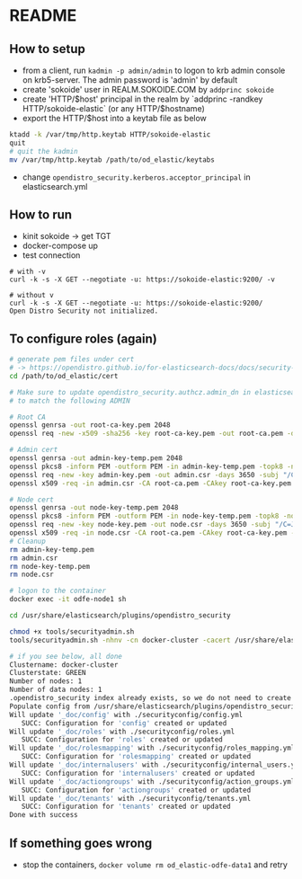 # README

## How to setup

* from a client, run `kadmin -p admin/admin` to logon to krb admin console on krb5-server. The admin password is 'admin' by default
* create 'sokoide' user in REALM.SOKOIDE.COM by `addprinc sokoide`
* create 'HTTP/$host' principal in the realm by `addprinc -randkey HTTP/sokoide-elastic` (or any HTTP/$hostname)
* export the HTTP/$host into a keytab file as below

```bash
ktadd -k /var/tmp/http.keytab HTTP/sokoide-elastic
quit
# quit the kadmin
mv /var/tmp/http.keytab /path/to/od_elastic/keytabs
```

* change `opendistro_security.kerberos.acceptor_principal` in elasticsearch.yml

## How to run

* kinit sokoide -> get TGT
* docker-compose up
* test connection

```
# with -v
curl -k -s -X GET --negotiate -u: https://sokoide-elastic:9200/ -v

# without v
curl -k -s -X GET --negotiate -u: https://sokoide-elastic:9200/
Open Distro Security not initialized.
```


## To configure roles (again)

```sh
# generate pem files under cert
# -> https://opendistro.github.io/for-elasticsearch-docs/docs/security-configuration/generate-certificates/
cd /path/to/od_elastic/cert

# Make sure to update opendistro_security.authcz.admin_dn in elasticsearch.yml
# to match the following ADMIN

# Root CA
openssl genrsa -out root-ca-key.pem 2048
openssl req -new -x509 -sha256 -key root-ca-key.pem -out root-ca.pem -days 3650 -subj "/C=JP/ST=Tokyo/L=Tokyo/O=Sokoide Inc/OU=IT/CN=sokoide-elastic"

# Admin cert
openssl genrsa -out admin-key-temp.pem 2048
openssl pkcs8 -inform PEM -outform PEM -in admin-key-temp.pem -topk8 -nocrypt -v1 PBE-SHA1-3DES -out admin-key.pem
openssl req -new -key admin-key.pem -out admin.csr -days 3650 -subj "/C=JP/ST=Tokyo/L=Tokyo/O=Sokoide Inc/OU=IT/CN=ADMIN"
openssl x509 -req -in admin.csr -CA root-ca.pem -CAkey root-ca-key.pem -CAcreateserial -sha256 -out admin.pem

# Node cert
openssl genrsa -out node-key-temp.pem 2048
openssl pkcs8 -inform PEM -outform PEM -in node-key-temp.pem -topk8 -nocrypt -v1 PBE-SHA1-3DES -out node-key.pem
openssl req -new -key node-key.pem -out node.csr -days 3650 -subj "/C=JP/ST=Tokyo/L=Tokyo/O=Sokoide Inc/OU=IT/CN=node1.sokoide-elastic"
openssl x509 -req -in node.csr -CA root-ca.pem -CAkey root-ca-key.pem -CAcreateserial -sha256 -out node.pem
# Cleanup
rm admin-key-temp.pem
rm admin.csr
rm node-key-temp.pem
rm node.csr

# logon to the container
docker exec -it odfe-node1 sh

cd /usr/share/elasticsearch/plugins/opendistro_security

chmod +x tools/securityadmin.sh
tools/securityadmin.sh -nhnv -cn docker-cluster -cacert /usr/share/elasticsearch/config/root-ca.pem -cd ./securityconfig/ -cert /usr/share/elasticsearch/config/admin.pem -key /usr/share/elasticsearch/config/admin-key.pem

# if you see below, all done
Clustername: docker-cluster
Clusterstate: GREEN
Number of nodes: 1
Number of data nodes: 1
.opendistro_security index already exists, so we do not need to create one.
Populate config from /usr/share/elasticsearch/plugins/opendistro_security/securityconfig
Will update '_doc/config' with ./securityconfig/config.yml
   SUCC: Configuration for 'config' created or updated
Will update '_doc/roles' with ./securityconfig/roles.yml
   SUCC: Configuration for 'roles' created or updated
Will update '_doc/rolesmapping' with ./securityconfig/roles_mapping.yml
   SUCC: Configuration for 'rolesmapping' created or updated
Will update '_doc/internalusers' with ./securityconfig/internal_users.yml
   SUCC: Configuration for 'internalusers' created or updated
Will update '_doc/actiongroups' with ./securityconfig/action_groups.yml
   SUCC: Configuration for 'actiongroups' created or updated
Will update '_doc/tenants' with ./securityconfig/tenants.yml
   SUCC: Configuration for 'tenants' created or updated
Done with success
```

## If something goes wrong

* stop the containers, `docker volume rm od_elastic-odfe-data1` and retry
